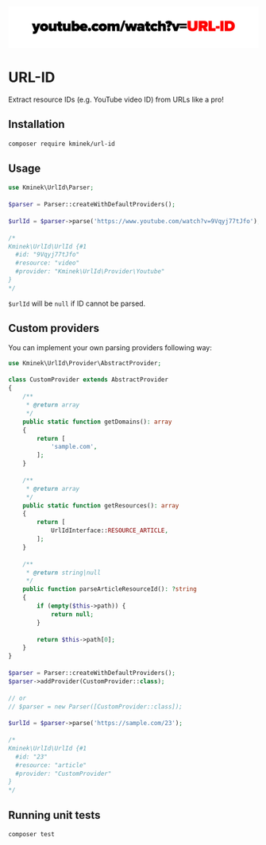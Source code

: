 <p align="center">
    <img src="logo.png" alt="Logo">
</p>

# URL-ID

Extract resource IDs (e.g. YouTube video ID) from URLs like a pro!

## Installation

```bash
composer require kminek/url-id
```

## Usage

```php
use Kminek\UrlId\Parser;

$parser = Parser::createWithDefaultProviders();

$urlId = $parser->parse('https://www.youtube.com/watch?v=9Vqyj77tJfo');

/*
Kminek\UrlId\UrlId {#1
  #id: "9Vqyj77tJfo"
  #resource: "video"
  #provider: "Kminek\UrlId\Provider\Youtube"
}
*/
```

`$urlId` will be `null` if ID cannot be parsed.

## Custom providers

You can implement your own parsing providers following way:

```php
use Kminek\UrlId\Provider\AbstractProvider;

class CustomProvider extends AbstractProvider
{
    /**
     * @return array
     */
    public static function getDomains(): array
    {
        return [
            'sample.com',
        ];
    }

    /**
     * @return array
     */
    public static function getResources(): array
    {
        return [
            UrlIdInterface::RESOURCE_ARTICLE,
        ];
    }

    /**
     * @return string|null
     */
    public function parseArticleResourceId(): ?string
    {
        if (empty($this->path)) {
            return null;
        }

        return $this->path[0];
    }
}

$parser = Parser::createWithDefaultProviders();
$parser->addProvider(CustomProvider::class);

// or
// $parser = new Parser([CustomProvider::class]);

$urlId = $parser->parse('https://sample.com/23');

/*
Kminek\UrlId\UrlId {#1
  #id: "23"
  #resource: "article"
  #provider: "CustomProvider"
}
*/
```

## Running unit tests

```bash
composer test
```

